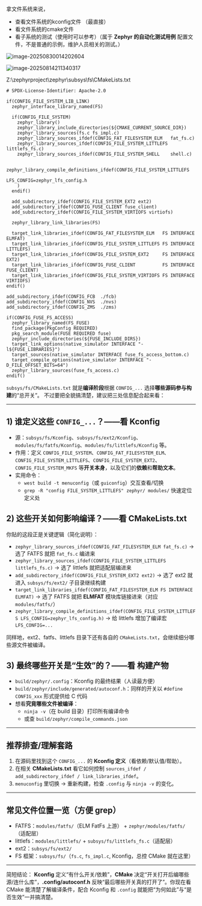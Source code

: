 



拿文件系统来说，

- 查看文件系统的kconfig文件 （最直接）
- 看文件系统的cmake文件
- 看子系统的测试（使用时可以参考）（属于 **Zephyr 的自动化测试用例** 配置文件，不是普通的示例，维护人员相关的测试。）

![image-20250830014202604](https://newbie-typora.oss-cn-shenzhen.aliyuncs.com/TyporaJPG/image-20250830014202604.png)

![image-20250814211340317](https://newbie-typora.oss-cn-shenzhen.aliyuncs.com/TyporaJPG/image-20250814211340317.png)

Z:\zephyrproject\zephyr\subsys\fs\CMakeLists.txt

```
# SPDX-License-Identifier: Apache-2.0

if(CONFIG_FILE_SYSTEM_LIB_LINK)
  zephyr_interface_library_named(FS)

  if(CONFIG_FILE_SYSTEM)
    zephyr_library()
    zephyr_library_include_directories(${CMAKE_CURRENT_SOURCE_DIR})
    zephyr_library_sources(fs.c fs_impl.c)
    zephyr_library_sources_ifdef(CONFIG_FAT_FILESYSTEM_ELM   fat_fs.c)
    zephyr_library_sources_ifdef(CONFIG_FILE_SYSTEM_LITTLEFS littlefs_fs.c)
    zephyr_library_sources_ifdef(CONFIG_FILE_SYSTEM_SHELL    shell.c)

    zephyr_library_compile_definitions_ifdef(CONFIG_FILE_SYSTEM_LITTLEFS
                                            LFS_CONFIG=zephyr_lfs_config.h
    )
  endif()

  add_subdirectory_ifdef(CONFIG_FILE_SYSTEM_EXT2 ext2)
  add_subdirectory_ifdef(CONFIG_FUSE_CLIENT fuse_client)
  add_subdirectory_ifdef(CONFIG_FILE_SYSTEM_VIRTIOFS virtiofs)

  zephyr_library_link_libraries(FS)

  target_link_libraries_ifdef(CONFIG_FAT_FILESYSTEM_ELM   FS INTERFACE ELMFAT)
  target_link_libraries_ifdef(CONFIG_FILE_SYSTEM_LITTLEFS FS INTERFACE LITTLEFS)
  target_link_libraries_ifdef(CONFIG_FILE_SYSTEM_EXT2     FS INTERFACE EXT2)
  target_link_libraries_ifdef(CONFIG_FUSE_CLIENT          FS INTERFACE FUSE_CLIENT)
  target_link_libraries_ifdef(CONFIG_FILE_SYSTEM_VIRTIOFS FS INTERFACE VIRTIOFS)
endif()

add_subdirectory_ifdef(CONFIG_FCB  ./fcb)
add_subdirectory_ifdef(CONFIG_NVS  ./nvs)
add_subdirectory_ifdef(CONFIG_ZMS  ./zms)

if(CONFIG_FUSE_FS_ACCESS)
  zephyr_library_named(FS_FUSE)
  find_package(PkgConfig REQUIRED)
  pkg_search_module(FUSE REQUIRED fuse)
  zephyr_include_directories(${FUSE_INCLUDE_DIRS})
  target_link_options(native_simulator INTERFACE "-l${FUSE_LIBRARIES}")
  target_sources(native_simulator INTERFACE fuse_fs_access_bottom.c)
  target_compile_options(native_simulator INTERFACE "-D_FILE_OFFSET_BITS=64")
  zephyr_library_sources(fuse_fs_access.c)
endif()

```



 `subsys/fs/CMakeLists.txt` 就是**编译阶段**根据 `CONFIG_...` 选择**哪些源码参与构建**的“总开关”。
 不过要把全貌搞清楚，建议把三处信息配合起来看：

------

## 1) 谁定义这些 `CONFIG_...`？——看 **Kconfig**

- 源：`subsys/fs/Kconfig`、`subsys/fs/ext2/Kconfig`、`modules/fs/fatfs/Kconfig`、`modules/fs/littlefs/Kconfig` 等。
- 作用：定义 `CONFIG_FILE_SYSTEM`、`CONFIG_FAT_FILESYSTEM_ELM`、`CONFIG_FILE_SYSTEM_LITTLEFS`、`CONFIG_FILE_SYSTEM_EXT2`、`CONFIG_FILE_SYSTEM_MKFS` 等**开关本身**，以及它们的**依赖**和**帮助文本**。
- 实用命令：
  - `west build -t menuconfig`（或 `guiconfig`）交互查看/切换
  - `grep -R "config FILE_SYSTEM_LITTLEFS" zephyr/ modules/` 快速定位定义处

## 2) 这些开关如何影响编译？——看 **CMakeLists.txt**

你贴的这段正是关键逻辑（简化说明）：

- `zephyr_library_sources_ifdef(CONFIG_FAT_FILESYSTEM_ELM fat_fs.c)`
   → 选了 FATFS 就把 `fat_fs.c` 编进来
- `zephyr_library_sources_ifdef(CONFIG_FILE_SYSTEM_LITTLEFS littlefs_fs.c)`
   → 选了 littlefs 就把适配层编进来
- `add_subdirectory_ifdef(CONFIG_FILE_SYSTEM_EXT2 ext2)`
   → 选了 ext2 就进入 `subsys/fs/ext2/` 子目录继续构建
- `target_link_libraries_ifdef(CONFIG_FAT_FILESYSTEM_ELM FS INTERFACE ELMFAT)`
   → 选了 FATFS 就把 **ELMFAT** 模块库链接进来（对应 `modules/fatfs/`）
- `zephyr_library_compile_definitions_ifdef(CONFIG_FILE_SYSTEM_LITTLEFS LFS_CONFIG=zephyr_lfs_config.h)`
   → 给 littlefs 增加了编译宏 `LFS_CONFIG=...`

同样地，ext2、fatfs、littlefs 目录下还有各自的 `CMakeLists.txt`，会继续细分哪些源文件被编译。

## 3) 最终哪些开关是“生效”的？——看 **构建产物**

- `build/zephyr/.config`：Kconfig 的最终结果（人读最方便）
- `build/zephyr/include/generated/autoconf.h`：同样的开关以 `#define CONFIG_xxx` 形式提供给 C 代码
- 想看**究竟哪些文件被编译**：
  - `ninja -v`（在 build 目录）打印所有编译命令
  - 或查 `build/zephyr/compile_commands.json`

------

## 推荐排查/理解套路

1. 在源码里找到这个 `CONFIG_...` 的 **Kconfig 定义**（看依赖/默认值/帮助）。
2. 在相关 **CMakeLists.txt** 看它如何控制 `sources_ifdef / add_subdirectory_ifdef / link_libraries_ifdef`。
3. `menuconfig` 里切换 → 重新构建，检查 `.config` 与 `ninja -v` 的变化。

------

## 常见文件位置一览（方便 grep）

- FATFS：`modules/fatfs/`（ELM FatFs 上游） + `zephyr/modules/fatfs/`（适配层）
- littlefs：`modules/littlefs/` + `subsys/fs/littlefs_fs.c`（适配层）
- ext2：`subsys/fs/ext2/`
- FS 框架：`subsys/fs/`（`fs.c`, `fs_impl.c`, Kconfig，总控 CMake 就在这里）

------

简短结论：
 **Kconfig** 定义“有什么开关/依赖”，**CMake** 决定“开关打开后编哪些源/连什么库”，**.config/autoconf.h** 反映“最后哪些开关真的打开了”。你现在看 CMake 能清楚了解编译条件，配合 Kconfig 和 `.config` 就能把“为何如此”与“是否生效”一并搞清楚。

